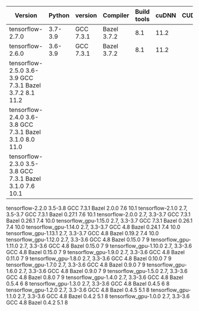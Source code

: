 
Version |	Python | version |	Compiler |	Build tools |	cuDNN	| CUDA
|---|---|---|---|---|---|---|
| tensorflow-2.7.0 | 3.7-3.9	| GCC 7.3.1 |	Bazel 3.7.2 |	8.1 |	11.2
| tensorflow-2.6.0 | 3.6-3.9	| GCC 7.3.1 |	Bazel 3.7.2 |	8.1 |	11.2
| tensorflow-2.5.0	3.6-3.9	GCC 7.3.1	Bazel 3.7.2	8.1	11.2
| tensorflow-2.4.0	3.6-3.8	GCC 7.3.1	Bazel 3.1.0	8.0	11.0
| tensorflow-2.3.0	3.5-3.8	GCC 7.3.1	Bazel 3.1.0	7.6	10.1
tensorflow-2.2.0	3.5-3.8	GCC 7.3.1	Bazel 2.0.0	7.6	10.1
tensorflow-2.1.0	2.7, 3.5-3.7	GCC 7.3.1	Bazel 0.27.1	7.6	10.1
tensorflow-2.0.0	2.7, 3.3-3.7	GCC 7.3.1	Bazel 0.26.1	7.4	10.0
tensorflow_gpu-1.15.0	2.7, 3.3-3.7	GCC 7.3.1	Bazel 0.26.1	7.4	10.0
tensorflow_gpu-1.14.0	2.7, 3.3-3.7	GCC 4.8	Bazel 0.24.1	7.4	10.0
tensorflow_gpu-1.13.1	2.7, 3.3-3.7	GCC 4.8	Bazel 0.19.2	7.4	10.0
tensorflow_gpu-1.12.0	2.7, 3.3-3.6	GCC 4.8	Bazel 0.15.0	7	9
tensorflow_gpu-1.11.0	2.7, 3.3-3.6	GCC 4.8	Bazel 0.15.0	7	9
tensorflow_gpu-1.10.0	2.7, 3.3-3.6	GCC 4.8	Bazel 0.15.0	7	9
tensorflow_gpu-1.9.0	2.7, 3.3-3.6	GCC 4.8	Bazel 0.11.0	7	9
tensorflow_gpu-1.8.0	2.7, 3.3-3.6	GCC 4.8	Bazel 0.10.0	7	9
tensorflow_gpu-1.7.0	2.7, 3.3-3.6	GCC 4.8	Bazel 0.9.0	7	9
tensorflow_gpu-1.6.0	2.7, 3.3-3.6	GCC 4.8	Bazel 0.9.0	7	9
tensorflow_gpu-1.5.0	2.7, 3.3-3.6	GCC 4.8	Bazel 0.8.0	7	9
tensorflow_gpu-1.4.0	2.7, 3.3-3.6	GCC 4.8	Bazel 0.5.4	6	8
tensorflow_gpu-1.3.0	2.7, 3.3-3.6	GCC 4.8	Bazel 0.4.5	6	8
tensorflow_gpu-1.2.0	2.7, 3.3-3.6	GCC 4.8	Bazel 0.4.5	5.1	8
tensorflow_gpu-1.1.0	2.7, 3.3-3.6	GCC 4.8	Bazel 0.4.2	5.1	8
tensorflow_gpu-1.0.0	2.7, 3.3-3.6	GCC 4.8	Bazel 0.4.2	5.1	8

